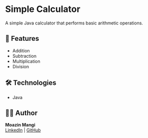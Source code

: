 # Simple Calculator
A simple Java calculator that performs basic arithmetic operations.

## 🧠 Features
- Addition  
- Subtraction  
- Multiplication  
- Division  

## 🛠️ Technologies
- Java  

## 👨‍💻 Author
**Moazin Mangi**  
[LinkedIn](https://www.linkedin.com/in/mouzinnisar/) | [GitHub](https://github.com/mouzinnisar)


